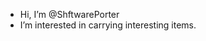- Hi, I’m @ShftwarePorter
- I’m interested in carrying interesting items.  

<!---
ShftwarePorter/ShftwarePorter is a ✨ special ✨ repository because its `README.md` (this file) appears on your GitHub profile.
You can click the Preview link to take a look at your changes.
--->
